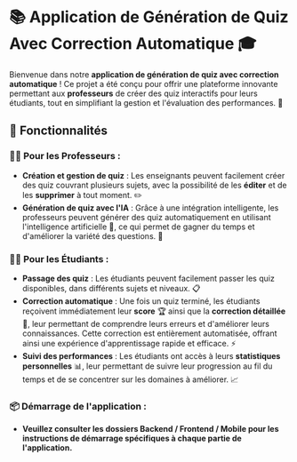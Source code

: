 # 📚 Application de Génération de Quiz Avec Correction Automatique 🎓

Bienvenue dans notre **application de génération de quiz avec correction automatique** ! Ce projet a été conçu pour offrir une plateforme innovante permettant aux **professeurs** de créer des quiz interactifs pour leurs étudiants, tout en simplifiant la gestion et l'évaluation des performances. 🚀

## 🌟 Fonctionnalités

### 👨‍🏫 Pour les Professeurs :
- **Création et gestion de quiz** : Les enseignants peuvent facilement créer des quiz couvrant plusieurs sujets, avec la possibilité de les **éditer** et de les **supprimer** à tout moment. ✏️
- **Génération de quiz avec l'IA** : Grâce à une intégration intelligente, les professeurs peuvent générer des quiz automatiquement en utilisant l'intelligence artificielle 🤖, ce qui permet de gagner du temps et d'améliorer la variété des questions. 🧠
  
### 🧑‍🎓 Pour les Étudiants :
- **Passage des quiz** : Les étudiants peuvent facilement passer les quiz disponibles, dans différents sujets et niveaux. 📋
- **Correction automatique** : Une fois un quiz terminé, les étudiants reçoivent immédiatement leur **score** 🏆 ainsi que la **correction détaillée** 📑, leur permettant de comprendre leurs erreurs et d'améliorer leurs connaissances. Cette correction est entièrement automatisée, offrant ainsi une expérience d'apprentissage rapide et efficace. ⚡
- **Suivi des performances** : Les étudiants ont accès à leurs **statistiques personnelles** 📊, leur permettant de suivre leur progression au fil du temps et de se concentrer sur les domaines à améliorer. 📈


### 📦 Démarrage de l'application :
- **Veuillez consulter les dossiers Backend / Frontend / Mobile pour les instructions de démarrage spécifiques à chaque partie de l'application.**